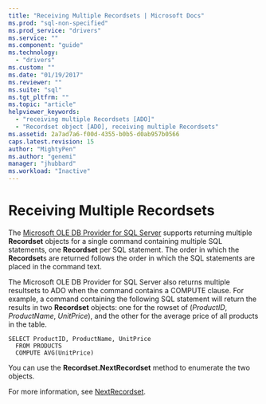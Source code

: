 ```yaml
---
title: "Receiving Multiple Recordsets | Microsoft Docs"
ms.prod: "sql-non-specified"
ms.prod_service: "drivers"
ms.service: ""
ms.component: "guide"
ms.technology:
  - "drivers"
ms.custom: ""
ms.date: "01/19/2017"
ms.reviewer: ""
ms.suite: "sql"
ms.tgt_pltfrm: ""
ms.topic: "article"
helpviewer_keywords: 
  - "receiving multiple Recordsets [ADO]"
  - "Recordset object [ADO], receiving multiple Recordsets"
ms.assetid: 2a7ad7a6-f00d-4355-b0b5-d0ab957b0566
caps.latest.revision: 15
author: "MightyPen"
ms.author: "genemi"
manager: "jhubbard"
ms.workload: "Inactive"
---
```

# Receiving Multiple Recordsets
The [Microsoft OLE DB Provider for SQL Server](../../../ado/guide/appendixes/microsoft-ole-db-provider-for-sql-server.md) supports returning multiple **Recordset** objects for a single command containing multiple SQL statements, one **Recordset** per SQL statement. The order in which the **Recordset**s are returned follows the order in which the SQL statements are placed in the command text.  
  
 The Microsoft OLE DB Provider for SQL Server also returns multiple resultsets to ADO when the command contains a COMPUTE clause. For example, a command containing the following SQL statement will return the results in two **Recordset** objects: one for the rowset of (*ProductID*, *ProductName*, *UnitPrice*), and the other for the average price of all products in the table.  
  
```  
SELECT ProductID, ProductName, UnitPrice   
  FROM PRODUCTS   
  COMPUTE AVG(UnitPrice)  
```  
  
 You can use the **Recordset.NextRecordset** method to enumerate the two objects.  
  
 For more information, see [NextRecordset](../../../ado/reference/ado-api/nextrecordset-method-ado.md).
